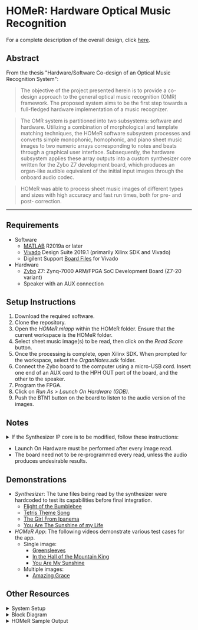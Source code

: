 # HOMeR: Hardware Optical Music Recognition
For a complete description of the overall design, click [here].


## Abstract
From the thesis "Hardware/Software Co-design of an Optical Music Recognition System":

> The objective of the project presented herein is to provide a co-design approach to the general optical music recognition (OMR) framework. The proposed system aims to be the first step towards a full-fledged hardware implementation of a music recognizer.

> The OMR system is partitioned into two subsystems: software and hardware. Utilizing a combination of morphological and template matching techniques, the HOMeR software subsystem processes and converts simple monophonic, homophonic, and piano sheet music images to two numeric arrays corresponding to notes and beats through a graphical user interface. Subsequently, the hardware subsystem applies these array outputs into a custom synthesizer core written for the Zybo Z7 development board, which produces an organ-like audible equivalent of the initial input images through the onboard audio codec. 

> HOMeR was able to process sheet music images of different types and sizes with high accuracy and fast run times, both for pre- and post- correction.
---------------------------------------
## Requirements
* Software
  * [MATLAB] R2019a or later 
  * [Vivado] Design Suite 2019.1 (primarily Xilinx SDK and Vivado)
  * Digilent Support [Board Files] for Vivado
* Hardware
  * [Zybo] Z7: Zynq-7000 ARM/FPGA SoC Development Board (Z7-20 variant)
  * Speaker with an AUX connection

## Setup Instructions
1. Download the required software.
2. Clone the repository.
3. Open the _HOMeR.mlapp_ within the HOMeR folder. Ensure that the current workspace is the HOMeR folder.
4. Select sheet music image(s) to be read, then click on the _Read_ _Score_ button.
5. Once the processing is complete, open Xilinx SDK. When prompted for the workspace, select the _OrganNotes.sdk_ folder.
6. Connect the Zybo board to the computer using a micro-USB cord. Insert one end of an AUX cord to the HPH OUT port of the board, and the other to the speaker.
7. Program the FPGA.
8. Click on _Run_ _As_ &gt; _Launch_ _On_ _Hardware_ _(GDB)_.
9. Push the BTN1 button on the board to listen to the audio version of the images.

## Notes
<details><summary>If the Synthesizer IP core is to be modified, follow these instructions:</summary>

1. Delete the contents of the *OrganNotes.sdk* folder under _HOMeR_.
2. Open Vivado 2019.1.
3. Using the tcl console, type the following:
```tcl
cd <change to extracted_folder>/Synthesizer/
source ./OrganNotes.tcl
```
4. Once the project is created, Modify the IP through the Block Design section.
5. Create a new HDL wrapper for the block design, then generate the bitstream.
6. Go to File &gt; Export &gt ;Export Hardware. Make sure that the "Include Bitstream" box is marked, and the "Export to" location is the *OrganNotes.sdk* folder.
7. Go to File &gt; Launch SDK. Change both "Exported location" and "Workspace" to *OrganNotes.sdk*, then click OK.
</details>

* Launch On Hardware must be performed after every image read.
* The board need not to be re-programmed every read, unless the audio produces undesirable results.

## Demonstrations
* _Synthesizer_: The tune files being read by the synthesizer were hardcoded to test its capabilities before final integration.
  * [Flight of the Bumblebee]
  * [Tetris Theme Song]
  * [The Girl From Ipanema]
  * [You Are The Sunshine of my Life]
* _HOMeR App_: The following videos demonstrate various test cases for the app.
  * Single image:
	* [Greensleeves]
    * [In the Hall of the Mountain King]
	* [You Are My Sunshine]
  * Multiple images:
    * [Amazing Grace]

## Other Resources
  <details><summary>System Setup</summary>
	<p align="center">
	  <img width="600" height="600" src="https://github.com/takatz28/HOMeR-Hardware-OMR/blob/master/docs/Setup.jpg">
	</p>
  </details>
  
  <details><summary>Block Diagram</summary>
	<p align="center">
	  <img width="400" height="150" src="https://github.com/takatz28/HOMeR-Hardware-OMR/blob/master/docs/HOMeR.jpg">
	</p>
  </details>
  
  <details><summary>HOMeR Sample Output</summary>
	<p align="center">
	  <img width="600" height="400" src="https://github.com/takatz28/HOMeR-Hardware-OMR/blob/master/docs/minuet.jpg">
	</p>
  </details>
  
  
[here]:
https://drive.google.com/file/d/1sfMDNLTtfQq3ZvBRsBOUUY3n6wHFgWAe/view?usp=sharing
[MATLAB]:
https://www.mathworks.com/products/matlab/student.html?s_tid=htb_learn_gtwy_cta3
[Vivado]:
https://www.xilinx.com/support/download/index.html/content/xilinx/en/downloadNav/vivado-design-tools/archive.html
[Zybo]:
https://digilent.com/shop/zybo-z7-zynq-7000-arm-fpga-soc-development-board/
[Board Files]:
https://digilent.com/reference/programmable-logic/guides/install-board-files
[Greensleeves]:
https://drive.google.com/file/d/14uhCoezqQO5v1ydMc-PGA70H_gl-lwgg/view?usp=sharing
[In the Hall of the Mountain King]:
https://drive.google.com/file/d/1inY15nAcpwpulG6GEa-EEbANPE5pXs2x/view?usp=sharing
[You Are My Sunshine]:
https://drive.google.com/file/d/1sL9n_EVkKScEoXfHMqU1KZrMXq_a1d0v/view?usp=sharing
[Amazing Grace]:
https://drive.google.com/file/d/1pv0Ghh1rKgaRMufB96hQwcvFTqPTBlgw/view?usp=sharing
[Flight of the Bumblebee]:
https://drive.google.com/file/d/1bX15-7DolUZvAkDcviW_WpkBffbX5UmK/view?usp=sharing
[Tetris Theme Song]:
https://drive.google.com/file/d/1VbuS7QhAdDdBe_8DlKGI6_5K2n84xQ28/view?usp=sharing
[The Girl From Ipanema]:
https://drive.google.com/file/d/14gtuzIP55wYlUJ-fh8lDUJaByMgvlCX-/view?usp=sharing
[You Are The Sunshine of my Life]:
https://drive.google.com/file/d/1xnBoizPs20fYIUJMBPO8VAIRHUKl-ZFI/view?usp=sharing
